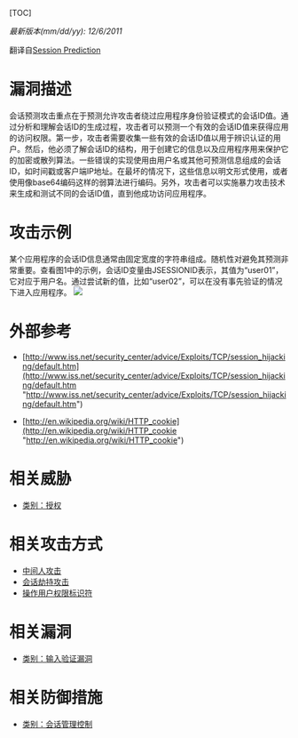 [TOC]

*最新版本(mm/dd/yy): 12/6/2011*

翻译自[Session Prediction](https://www.owasp.org/index.php/Session_Prediction "Session Prediction")

# 漏洞描述
会话预测攻击重点在于预测允许攻击者绕过应用程序身份验证模式的会话ID值。通过分析和理解会话ID的生成过程，攻击者可以预测一个有效的会话ID值来获得应用的访问权限。第一步，攻击者需要收集一些有效的会话ID值以用于辨识认证的用户。然后，他必须了解会话ID的结构，用于创建它的信息以及应用程序用来保护它的加密或散列算法。一些错误的实现使用由用户名或其他可预测信息组成的会话ID，如时间戳或客户端IP地址。在最坏的情况下，这些信息以明文形式使用，或者使用像base64编码这样的弱算法进行编码。另外，攻击者可以实施暴力攻击技术来生成和测试不同的会话ID值，直到他成功访问应用程序。

# 攻击示例
某个应用程序的会话ID信息通常由固定宽度的字符串组成。随机性对避免其预测非常重要。查看图1中的示例，会话ID变量由JSESSIONID表示，其值为“user01”，它对应于用户名。通过尝试新的值，比如“user02”，可以在没有事先验证的情况下进入应用程序。
![](https://www.owasp.org/images/b/b8/Predictable_cookie.JPG)

# 外部参考

- [http://www.iss.net/security_center/advice/Exploits/TCP/session_hijacking/default.htm](http://www.iss.net/security_center/advice/Exploits/TCP/session_hijacking/default.htm "http://www.iss.net/security_center/advice/Exploits/TCP/session_hijacking/default.htm")

- [http://en.wikipedia.org/wiki/HTTP_cookie](http://en.wikipedia.org/wiki/HTTP_cookie "http://en.wikipedia.org/wiki/HTTP_cookie")


# 相关威胁
- [类别：授权](https://www.owasp.org/index.php?title=Category:Authorization&action=edit&redlink=1 "类别：授权")

# 相关攻击方式
- [中间人攻击](https://www.andseclab.cn/2018/04/15/owasp%e6%b1%89%e5%8c%96%e6%94%bb%e5%87%bb%e7%b3%bb%e5%88%97%e5%a4%a7%e5%85%a8%e5%9b%9b%e5%8d%81%e4%ba%8c%e4%b8%ad%e9%97%b4%e4%ba%ba%e6%94%bb%e5%87%bb%ef%bc%88mitm/ "中间人攻击")
- [会话劫持攻击](https://tinytracer.com/archives/%ef%bc%88owasp%e4%b8%aa%e4%ba%ba%e6%b1%89%e5%8c%96%ef%bc%89%e6%94%bb%e5%87%bb%e7%b3%bb%e5%88%97%e5%a4%a7%e5%85%a8%ef%bc%9a%e4%bc%9a%e8%af%9d%e5%8a%ab%e6%8c%81%e6%94%bb%e5%87%bb/ "会话劫持攻击")
- [操作用户权限标识符](https://tinytracer.com/archives/%ef%bc%88owasp%e4%b8%aa%e4%ba%ba%e6%b1%89%e5%8c%96%ef%bc%89%e6%94%bb%e5%87%bb%e7%b3%bb%e5%88%97%e5%a4%a7%e5%85%a8%ef%bc%9a%e6%93%8d%e4%bd%9c%e7%94%a8%e6%88%b7%e6%9d%83%e9%99%90%e6%a0%87%e8%af%86/ "操作用户权限标识符")

# 相关漏洞
- [类别：输入验证漏洞](https://www.owasp.org/index.php/Category:Input_Validation_Vulnerability "类别：输入验证漏洞")


# 相关防御措施
- [ 类别：会话管理控制](https://www.owasp.org/index.php/Category:Session_Management_Control " 类别：会话管理控制")